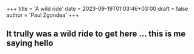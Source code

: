 +++
title = 'A wild ride'
date = 2023-09-19T01:03:46+03:00
draft = false
author = 'Paul Zgondea'
+++
## It trully was a wild ride to get here ... this is me saying hello ##